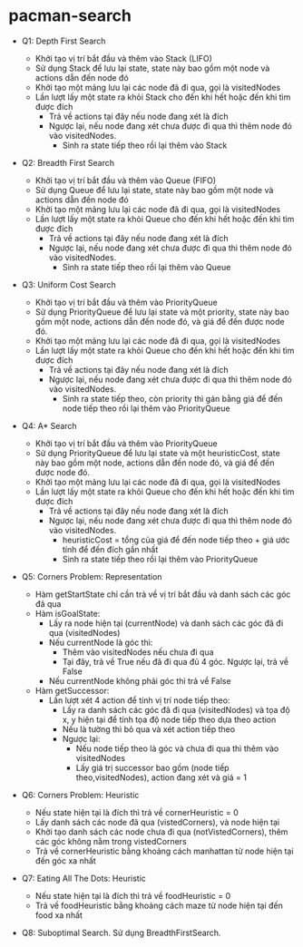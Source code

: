 # pacman-search
- Q1: Depth First Search 
  + Khởi tạo vị trí bắt đầu và thêm vào Stack (LIFO)
  + Sử dụng Stack để lưu lại state, state này bao gồm một node và actions dẫn đến node đó
  + Khởi tạo một mảng lưu lại các node đã đi qua, gọi là visitedNodes
  + Lần lượt lấy một state ra khỏi Stack cho đến khi hết hoặc đến khi tìm được đích
    + Trả về actions tại đây nếu node đang xét là đích
    + Ngược lại, nếu node đang xét chưa được đi qua thì thêm node đó vào visitedNodes.
      + Sinh ra state tiếp theo rồi lại thêm vào Stack
     
- Q2: Breadth First Search
  + Khởi tạo vị trí bắt đầu và thêm vào Queue (FIFO)
  + Sử dụng Queue để lưu lại state, state này bao gồm một node và actions dẫn đến node đó
  + Khởi tạo một mảng lưu lại các node đã đi qua, gọi là visitedNodes
  + Lần lượt lấy một state ra khỏi Queue cho đến khi hết hoặc đến khi tìm được đích
    + Trả về actions tại đây nếu node đang xét là đích
    + Ngược lại, nếu node đang xét chưa được đi qua thì thêm node đó vào visitedNodes.
      + Sinh ra state tiếp theo rồi lại thêm vào Queue
      
- Q3: Uniform Cost Search
  + Khởi tạo vị trí bắt đầu và thêm vào PriorityQueue
  + Sử dụng PriorityQueue để lưu lại state và một priority, state này bao gồm một node, actions dẫn đến node đó, và giá để đến được node đó.
  + Khởi tạo một mảng lưu lại các node đã đi qua, gọi là visitedNodes
  + Lần lượt lấy một state ra khỏi Queue cho đến khi hết hoặc đến khi tìm được đích
    + Trả về actions tại đây nếu node đang xét là đích
    + Ngược lại, nếu node đang xét chưa được đi qua thì thêm node đó vào visitedNodes.
      + Sinh ra state tiếp theo, còn priority thì gán bằng giá để đến node tiếp theo rồi lại thêm vào PriorityQueue
      
- Q4: A* Search
  + Khởi tạo vị trí bắt đầu và thêm vào PriorityQueue
  + Sử dụng PriorityQueue để lưu lại state và một heuristicCost, state này bao gồm một node, actions dẫn đến node đó, và giá để đến được node đó.
  + Khởi tạo một mảng lưu lại các node đã đi qua, gọi là visitedNodes
  + Lần lượt lấy một state ra khỏi Queue cho đến khi hết hoặc đến khi tìm được đích
    + Trả về actions tại đây nếu node đang xét là đích
    + Ngược lại, nếu node đang xét chưa được đi qua thì thêm node đó vào visitedNodes.
      + heuristicCost = tổng của giá để đến node tiếp theo + giá ước tính để đến đích gần nhất
      + Sinh ra state tiếp theo rồi lại thêm vào PriorityQueue
      
- Q5: Corners Problem: Representation
  + Hàm getStartState chỉ cần trả về vị trí bắt đầu và danh sách các góc đã qua
  + Hàm isGoalState:
    + Lấy ra node hiện tại (currentNode) và danh sách các góc đã đi qua (visitedNodes)
    + Nếu currentNode là góc thì:
      + Thêm vào visitedNodes nếu chưa đi qua
      + Tại đây, trả về True nếu đã đi qua đủ 4 góc. Ngược lại, trả về False
    + Nếu currentNode không phải góc thì trả về False
  + Hàm getSuccessor:
    + Lần lượt xét 4 action để tính vị trí node tiếp theo:
      + Lấy ra danh sách các góc đã đi qua (visitedNodes) và tọa độ x, y hiện tại để tính tọa độ node tiếp theo dựa theo action
      + Nếu là tường thì bỏ qua và xét action tiếp theo
      + Ngược lại:
        + Nếu node tiếp theo là góc và chưa đi qua thì thêm vào visitedNodes
        + Lấy giá trị successor bao gồm (node tiếp theo,visitedNodes), action đang xét và giá = 1 
        
- Q6: Corners Problem: Heuristic
  + Nếu state hiện tại là đích thì trả về cornerHeuristic = 0
  + Lấy danh sách các node đã qua (vistedCorners), và node hiện tại
  + Khởi tạo danh sách các node chưa đi qua (notVistedCorners), thêm các góc không nằm trong vistedCorners
  + Trả về cornerHeuristic bằng khoảng cách manhattan từ node hiện tại đến góc xa nhất
  
- Q7: Eating All The Dots: Heuristic
  + Nếu state hiện tại là đích thì trả về foodHeuristic = 0
  + Trả về foodHeuristic bằng khoảng cách maze từ node hiện tại đến food xa nhất
  
- Q8: Suboptimal Search. Sử dụng BreadthFirstSearch.
